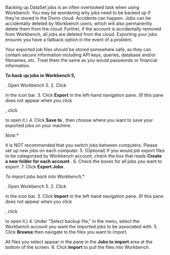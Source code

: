 

Backing up DataSet jobs is an often overlooked task when using Workbench. You may be wondering why jobs need to be backed up if they’re stored in the Domo cloud. Accidents can happen. Jobs can be accidentally deleted by Workbench users, which will also permanently delete them from the cloud. Further, if the account is accidentally removed from Workbench, all jobs are deleted from the cloud. Exporting your jobs ensures you have a fallback option in the event of a problem.


 Your exported job files should be stored somewhere safe, as they can contain secure information including API keys, queries, database and/or filenames, etc. Treat them the same as you would passwords or financial information.


**To back up jobs in Workbench 5,**

. Open Workbench 5.
2. Click

in the icon bar.
3. Click
 **Export**
 in the left-hand navigation pane. (If this pane does not appear when you click

, click

to open it.)
4. Click
 **Save to**
 , then choose where you want to save your exported jobs on your machine.

*Note:**

It is NOT recommended that you switch jobs between computers. Please set up new jobs on each computer.
5. (Optional) If you would job export files to be categorized by Workbench account, check the box that reads
 **Create a new folder for each account**
 .
6. Check the boxes for all jobs you want to export.
7. Click
 **Export Jobs**
 .

*To import jobs back into Workbench,**

. Open Workbench 5.
2. Click

in the icon bar.
3. Click
 **Import**
 in the left-hand navigation pane. (If this pane does not appear when you click

, click

to open it.)
4. Under "Select backup file," in the menu, select the Workbench account you want the imported jobs to be associated with.
5. Click
 **Browse**
 then navigate to the files you want to import.


 All files you select appear in the pane in the
 **Jobs to import**
 area at the bottom of the screen.
6. Click
 ****Import****
 to pull the files into Workbench.


